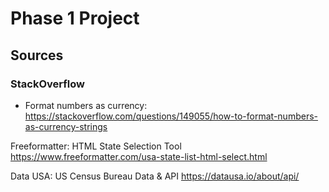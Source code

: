 # Phase 1 Project

## Sources

### StackOverflow

- Format numbers as currency: https://stackoverflow.com/questions/149055/how-to-format-numbers-as-currency-strings

Freeformatter: HTML State Selection Tool
https://www.freeformatter.com/usa-state-list-html-select.html

Data USA: US Census Bureau Data & API
https://datausa.io/about/api/
